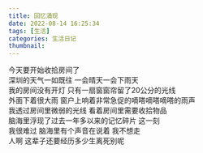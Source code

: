 ```yaml
---
title: 回忆涌现
date: 2022-08-14 16:25:34
tags: [生活]
categories: 生活日记
thumbnail:
---
```

<!-- more -->
今天要开始收拾房间了  
深圳的天气一如既往 一会晴天一会下雨天  
我的房间没有开灯 只有一扇窗窗帘留了20公分的光线  
外面下着很大雨 窗户上响着非常急促的嘀嗒嘀嗒嘀嗒的雨声  
我透过房间里微弱的光线 看着房间里需要收拾物品  
脑海里浮现了过去一年多以来的记忆碎片 这一刻  
我很难过 脑海里有个声音在说着 我不想走  
人啊 这辈子还要经历多少生离死别呢